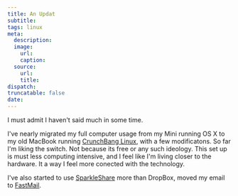 ```yaml
---
title: An Updat
subtitle:
tags: linux
meta:
  description:
  image:
    url:
    caption:
  source:
    url:
    title:
dispatch:
truncatable: false
date:
---
```


I must admit I haven't said much in some time.

I've nearly migrated my full computer usage from my Mini running OS X to my old MacBook running [CrunchBang Linux][1], with a few modificatons. So far I'm liking the switch. Not because its free or any such ideology. This set up is must less computing intensive, and I feel like I'm living closer to the hardware. It a way I feel more conected with the technology.

I've also started to use [SparkleShare][2] more than DropBox, moved my email to [FastMail][3].

[1]: http://crunchbang.org/
[2]: http://sparkleshare.org/
[3]: https://www.fastmail.fm
